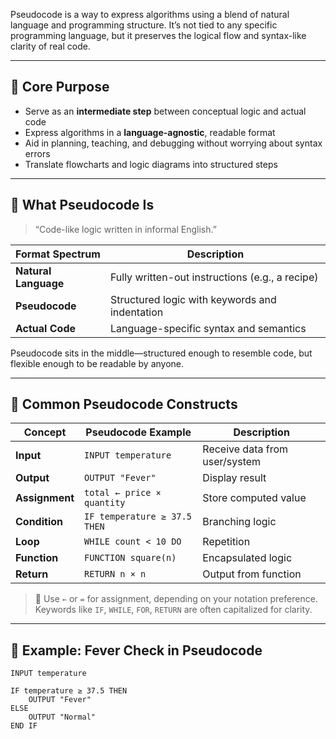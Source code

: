 Pseudocode is a way to express algorithms using a blend of natural language and programming structure. It’s not tied to any specific programming language, but it preserves the logical flow and syntax-like clarity of real code.

---

## 🔹 Core Purpose

- Serve as an **intermediate step** between conceptual logic and actual code  
- Express algorithms in a **language-agnostic**, readable format  
- Aid in planning, teaching, and debugging without worrying about syntax errors  
- Translate flowcharts and logic diagrams into structured steps

---

## 🧩 What Pseudocode Is

> “Code-like logic written in informal English.”

| Format Spectrum | Description |
|------------------|-------------|
| **Natural Language** | Fully written-out instructions (e.g., a recipe) |
| **Pseudocode**        | Structured logic with keywords and indentation |
| **Actual Code**       | Language-specific syntax and semantics |

Pseudocode sits in the middle—structured enough to resemble code, but flexible enough to be readable by anyone.

---

## 🧱 Common Pseudocode Constructs

| Concept        | Pseudocode Example         | Description |
|----------------|----------------------------|-------------|
| **Input**      | `INPUT temperature`         | Receive data from user/system |
| **Output**     | `OUTPUT "Fever"`            | Display result |
| **Assignment** | `total ← price × quantity`  | Store computed value |
| **Condition**  | `IF temperature ≥ 37.5 THEN`| Branching logic |
| **Loop**       | `WHILE count < 10 DO`       | Repetition |
| **Function**   | `FUNCTION square(n)`        | Encapsulated logic |
| **Return**     | `RETURN n × n`              | Output from function |

> 🧠 Use `←` or `=` for assignment, depending on your notation preference.  
> Keywords like `IF`, `WHILE`, `FOR`, `RETURN` are often capitalized for clarity.

---

## 🧪 Example: Fever Check in Pseudocode

```text
INPUT temperature

IF temperature ≥ 37.5 THEN
    OUTPUT "Fever"
ELSE
    OUTPUT "Normal"
END IF
